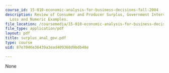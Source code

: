 ```yaml
---
course_id: 15-010-economic-analysis-for-business-decisions-fall-2004
description: Review of Consumer and Producer Surplus, Government Intervention, Deadweight
  Loss and Numeric Examples.
file_location: /coursemedia/15-010-economic-analysis-for-business-decisions-fall-2004/87e7046e36439a3ead409368d9bdb48e_surplus_anal_gov.pdf
file_type: application/pdf
layout: pdf
title: surplus_anal_gov.pdf
type: course
uid: 87e7046e36439a3ead409368d9bdb48e

---
```

None